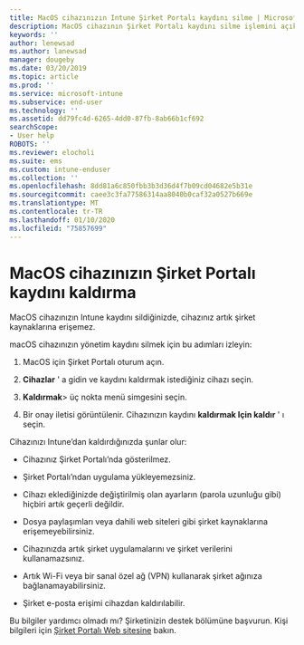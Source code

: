 ```yaml
---
title: MacOS cihazınızın Intune Şirket Portalı kaydını silme | Microsoft Docs
description: MacOS cihazının Şirket Portalı kaydını silme işlemini açıklar
keywords: ''
author: lenewsad
ms.author: lanewsad
manager: dougeby
ms.date: 03/20/2019
ms.topic: article
ms.prod: ''
ms.service: microsoft-intune
ms.subservice: end-user
ms.technology: ''
ms.assetid: dd79fc4d-6265-4dd0-87fb-8ab66b1cf692
searchScope:
- User help
ROBOTS: ''
ms.reviewer: elocholi
ms.suite: ems
ms.custom: intune-enduser
ms.collection: ''
ms.openlocfilehash: 8dd81a6c850fbb3b3d36d4f7b09cd04682e5b31e
ms.sourcegitcommit: caee3c3fa77586314aa8040b0caf32a0527b669e
ms.translationtype: MT
ms.contentlocale: tr-TR
ms.lasthandoff: 01/10/2020
ms.locfileid: "75857699"
---
```

# <a name="unenroll-your-macos-device-from-company-portal"></a>MacOS cihazınızın Şirket Portalı kaydını kaldırma

MacOS cihazınızın Intune kaydını sildiğinizde, cihazınız artık şirket kaynaklarına erişemez.

macOS cihazınızın yönetim kaydını silmek için bu adımları izleyin:

1. MacOS için Şirket Portalı oturum açın.
2. **Cihazlar** ' a gidin ve kaydını kaldırmak istediğiniz cihazı seçin.

3. **Kaldırmak**> üç nokta menü simgesini seçin.
4. Bir onay iletisi görüntülenir. Cihazınızın kaydını **kaldırmak Için kaldır** ' ı seçin. 

Cihazınızı Intune’dan kaldırdığınızda şunlar olur:

- Cihazınız Şirket Portalı’nda gösterilmez.

- Şirket Portalı’ndan uygulama yükleyemezsiniz.

- Cihazı eklediğinizde değiştirilmiş olan ayarların (parola uzunluğu gibi) hiçbiri artık geçerli değildir.

- Dosya paylaşımları veya dahili web siteleri gibi şirket kaynaklarına erişemeyebilirsiniz.

- Cihazınızda artık şirket uygulamalarını ve şirket verilerini kullanamazsınız.

- Artık Wi-Fi veya bir sanal özel ağ (VPN) kullanarak şirket ağınıza bağlanamayabilirsiniz.

- Şirket e-posta erişimi cihazdan kaldırılabilir.

Bu bilgiler yardımcı olmadı mı? Şirketinizin destek bölümüne başvurun. Kişi bilgileri için [Şirket Portalı Web sitesine](https://go.microsoft.com/fwlink/?linkid=2010980) bakın.
